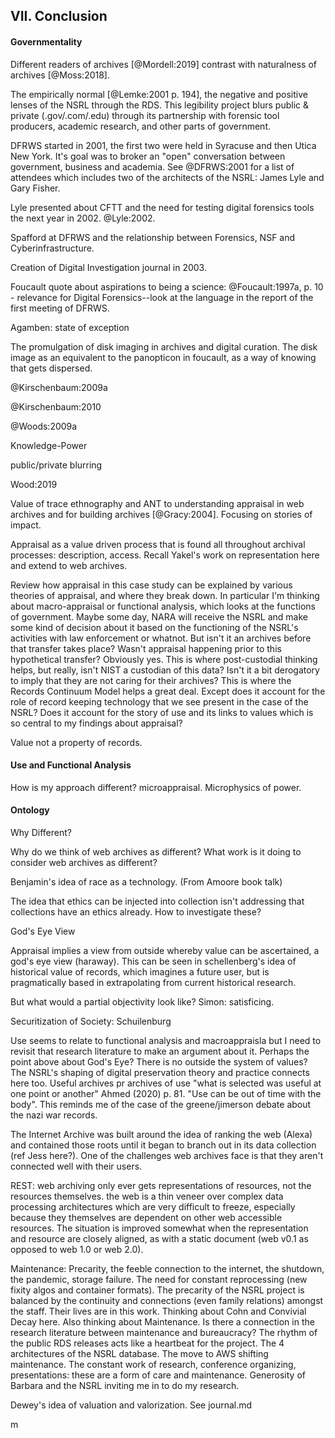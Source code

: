 ## VII. Conclusion

#### Governmentality

Different readers of archives [@Mordell:2019] contrast with naturalness of
archives [@Moss:2018].

The empirically normal [@Lemke:2001 p. 194], the negative and positive lenses of
the NSRL through the RDS. This legibility project blurs public & private
(.gov/.com/.edu) through its partnership with forensic tool producers, academic
research, and other parts of government.

DFRWS started in 2001, the first two were held in Syracuse and then Utica New
York. It's goal was to broker an "open" conversation between government,
business and academia. See @DFRWS:2001 for a list of attendees which includes
two of the architects of the NSRL: James Lyle and Gary Fisher.

Lyle presented about CFTT and the need for testing digital forensics tools the
next year in 2002. @Lyle:2002.

Spafford at DFRWS and the relationship between Forensics, NSF and
Cyberinfrastructure.

Creation of Digital Investigation journal in 2003.

Foucault quote about aspirations to being a science: @Foucault:1997a, p. 10 -
relevance for Digital Forensics--look at the language in the report of the first
meeting of DFRWS. 

Agamben: state of exception

The promulgation of disk imaging in archives and digital curation. The disk image as an equivalent to the panopticon in foucault, as a way of knowing that gets dispersed. 

@Kirschenbaum:2009a

@Kirschenbaum:2010

@Woods:2009a

Knowledge-Power

public/private blurring

Wood:2019


Value of trace ethnography and ANT to understanding appraisal in web archives
and for building archives [@Gracy:2004]. Focusing on stories of impact.

Appraisal as a value driven process that is found all throughout archival
processes: description, access. Recall Yakel's work on representation here and
extend to web archives.

Review how appraisal in this case study can be explained by various theories of
appraisal, and where they break down. In particular I'm thinking about
macro-appraisal or functional analysis, which looks at the functions of
government. Maybe some day, NARA will receive the NSRL and make some kind of
decision about it based on the functioning of the NSRL's activities with law
enforcement or whatnot. But isn't it an archives before that transfer takes
place? Wasn't appraisal happening prior to this hypothetical transfer?
Obviously yes. This is where post-custodial thinking helps, but really, isn't
NIST a custodian of this data? Isn't it a bit derogatory to imply that they are
not caring for their archives? This is where the Records Continuum Model helps a
great deal. Except does it account for the role of record keeping technology
that we see present in the case of the NSRL?  Does it account for the story of
use and its links to values which is so central to my findings about appraisal?

Value not a property of records.

#### Use and Functional Analysis

How is my approach different? microappraisal. Microphysics of power.

#### Ontology

Why Different?

Why do we think of web archives as different?  What work is it doing to consider
web archives as different? 

Benjamin's idea of race as a technology. (From Amoore book talk)

The idea that ethics can be injected into collection isn't addressing that
collections have an ethics already. How to investigate these?

God's Eye View

Appraisal implies a view from outside whereby value can be ascertained, a god's
eye view (haraway). This can be seen in schellenberg's idea of historical value
of records, which imagines a future user, but is pragmatically based in
extrapolating from current historical research.

But what would a partial objectivity look like? Simon: satisficing.

Securitization of Society: Schuilenburg

Use seems to relate to functional analysis and macroappraisla but I need to
revisit that research literature to make an argument about it. Perhaps the point
above about God's Eye? There is no outside the system of values? The NSRL's
shaping of digital preservation theory and practice connects here too. Useful
archives pr archives of use "what is selected was useful at one point or
another" Ahmed (2020) p. 81. "Use can be out of time with the body". This
reminds me of the case  of the greene/jimerson debate about the nazi war
records.

The Internet Archive was built around the idea of ranking the web (Alexa) and
contained those roots until it began to branch out in its data collection (ref
Jess here?). One of the challenges web archives face is that they aren't
connected well with their users.

REST: web archiving only ever gets representations of resources, not the
resources themselves. the web is a thin veneer over complex data processing
architectures which are very difficult to freeze, especially because they
themselves are dependent on other web accessible resources. The situation is
improved somewhat when the representation and resource are closely aligned, as
with a static document (web v0.1 as opposed to web 1.0 or web 2.0).

Maintenance: Precarity, the feeble connection to the internet, the shutdown, the
pandemic, storage failure. The need for constant reprocessing (new fixity algos
and container formats). The precarity of the NSRL project is balanced by the
continuity and connections (even family relations) amongst the staff.  Their
lives are in this work.  Thinking about Cohn and Convivial Decay here. Also
thinking about Maintenance.  Is there a connection in the research literature
between maintenance and bureaucracy? The rhythm of the public RDS releases acts
like a heartbeat for the project. The 4 architectures of the NSRL database. The
move to AWS shifting maintenance. The constant work of research, conference
organizing, presentations: these are a form of care and maintenance.  Generosity
of Barbara and the NSRL inviting me in to do my research.

Dewey's idea of valuation and valorization. See journal.md

m
